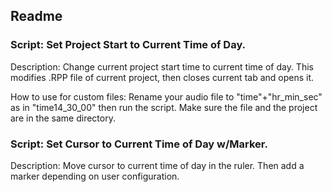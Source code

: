 ## Readme

### Script: Set Project Start to Current Time of Day.

Description: Change current project start time to current time of day. 
This modifies .RPP file of current project, then closes current tab and opens it.

How to use for custom files:
Rename your audio file to "time"+"hr_min_sec" as in "time14_30_00" then run the script.
Make sure the file and the project are in the same directory.

### Script: Set Cursor to Current Time of Day w/Marker.

Description: Move cursor to current time of day in the ruler. 
Then add a marker depending on user configuration.
